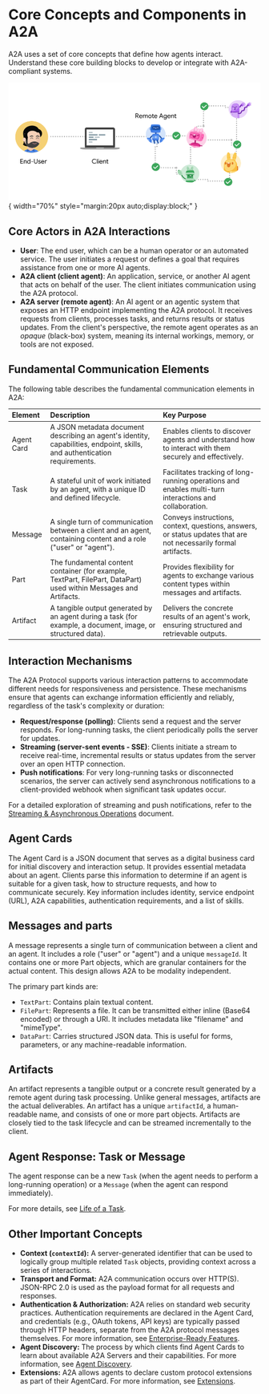 # Core Concepts and Components in A2A

A2A uses a set of core concepts that define how agents interact.
Understand these core building blocks to develop or integrate with A2A-compliant
systems.

![A2A Actors showing a User, A2A Client (Client Agent), and A2A Server (Remote Agent)](../assets/a2a-actors.png){ width="70%" style="margin:20px auto;display:block;" }

## Core Actors in A2A Interactions

-   **User**: The end user, which can be a human operator or an automated
    service. The user initiates a request or defines a goal that requires
    assistance from one or more AI agents.
-   **A2A client (client agent)**: An application, service, or another AI agent
    that acts on behalf of the user. The client initiates communication using the
    A2A protocol.
-   **A2A server (remote agent)**: An AI agent or an agentic system that exposes
    an HTTP endpoint implementing the A2A protocol. It receives requests from
    clients, processes tasks, and returns results or status updates. From the client's perspective,
    the remote agent operates as an _opaque_ (black-box) system, meaning its internal workings, memory, or tools are not exposed.


## Fundamental Communication Elements

The following table describes the fundamental communication elements in A2A:

| Element | Description | Key Purpose |
| :------ | :---------- | :---------- |
| Agent Card | A JSON metadata document describing an agent's identity, capabilities, endpoint, skills, and authentication requirements. | Enables clients to discover agents and understand how to interact with them securely and effectively. |
| Task | A stateful unit of work initiated by an agent, with a unique ID and defined lifecycle. | Facilitates tracking of long-running operations and enables multi-turn interactions and collaboration. |
| Message | A single turn of communication between a client and an agent, containing content and a role ("user" or "agent"). | Conveys instructions, context, questions, answers, or status updates that are not necessarily formal artifacts. |
| Part | The fundamental content container (for example, TextPart, FilePart, DataPart) used within Messages and Artifacts. | Provides flexibility for agents to exchange various content types within messages and artifacts. |
| Artifact | A tangible output generated by an agent during a task (for example, a document, image, or structured data). | Delivers the concrete results of an agent's work, ensuring structured and retrievable outputs. |


## Interaction Mechanisms

The A2A Protocol supports various interaction patterns to accommodate different
needs for responsiveness and persistence. These mechanisms ensure that agents
can exchange information efficiently and reliably, regardless of the task's
complexity or duration:

-   **Request/response (polling)**: Clients send a request and the server
    responds. For long-running tasks, the client periodically polls the server
    for updates.
-   **Streaming (server-sent events - SSE)**: Clients initiate a stream to
    receive real-time, incremental results or status updates from the server
    over an open HTTP connection.
-   **Push notifications**: For very long-running tasks or disconnected
    scenarios, the server can actively send asynchronous notifications to a
    client-provided webhook when significant task updates occur.

For a detailed exploration of streaming and push notifications, refer to the
[Streaming & Asynchronous Operations](./streaming-and-async.md) document.

## Agent Cards

The Agent Card is a JSON document that serves as a digital business card for
initial discovery and interaction setup. It provides essential metadata about an
agent. Clients parse this information to determine if an agent is suitable for a
given task, how to structure requests, and how to communicate securely. Key
information includes identity, service endpoint (URL), A2A capabilities,
authentication requirements, and a list of skills.

## Messages and parts

A message represents a single turn of communication between a client and an
agent. It includes a role ("user" or "agent") and a unique `messageId`. It
contains one or more Part objects, which are granular containers for the actual
content. This design allows A2A to be modality independent.

The primary part kinds are:

  - `TextPart`: Contains plain textual content.
  - `FilePart`: Represents a file. It can be transmitted either inline (Base64
   encoded) or through a URI. It includes metadata like "filename" and "mimeType".
  - `DataPart`: Carries structured JSON data. This is useful for forms,
   parameters, or any machine-readable information.

## Artifacts

An artifact represents a tangible output or a concrete result generated by a
remote agent during task processing. Unlike general messages, artifacts are the
actual deliverables. An artifact has a unique `artifactId`, a human-readable
name, and consists of one or more part objects. Artifacts are closely tied to the
task lifecycle and can be streamed incrementally to the client.

## Agent Response: Task or Message

The agent response can be a new `Task` (when the agent needs to perform a
long-running operation) or a `Message` (when the agent can respond immediately).

For more details, see [Life of a Task](./life-of-a-task.md).

## Other Important Concepts

- **Context (`contextId`):** A server-generated identifier that can be used to logically group multiple related `Task` objects, providing context across a series of interactions.
- **Transport and Format:** A2A communication occurs over HTTP(S). JSON-RPC 2.0 is used as the payload format for all requests and responses.
- **Authentication & Authorization:** A2A relies on standard web security practices. Authentication requirements are declared in the Agent Card, and credentials (e.g., OAuth tokens, API keys) are typically passed through HTTP headers, separate from the A2A protocol messages themselves. For more information, see [Enterprise-Ready Features](./enterprise-ready.md).
- **Agent Discovery:** The process by which clients find Agent Cards to learn about available A2A Servers and their capabilities. For more information, see [Agent Discovery](./agent-discovery.md).
- **Extensions:** A2A allows agents to declare custom protocol extensions as part of their AgentCard. For more information, see [Extensions](./extensions.md).
